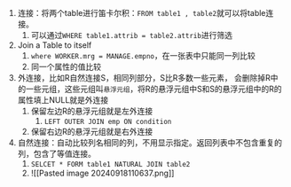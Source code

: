 1. 连接：将两个table进行笛卡尔积：`FROM table1 , table2`就可以将table连接。
	1. 可以通过`WHERE table1.attrib = table2.attrib`进行筛选
2. Join a Table to itself
	1. `where WORKER.mrg = MANAGE.empno`，在一张表中只能同一列比较
	2. 同一个属性的值比较
3. 外连接，比如R自然连接S，相同列部分，S比R多数一些元素， 会删除掉R中的一些元组，这些元组叫`悬浮元组`，将R的悬浮元组中S和S的悬浮元组中的R的属性填上NULL就是外连接
	1. 保留左边R的悬浮元组就是左外连接
		1. `LEFT OUTER JOIN emp ON condition`
	2. 保留右边R的悬浮元组就是右外连接
4. 自然连接：自动比较列名相同的列，不用显示指定。返回列表中不包含重复的列，包含了等值连接。
	1. `SELCET * FORM table1 NATURAL JOIN table2`
	2. ![[Pasted image 20240918110637.png]]